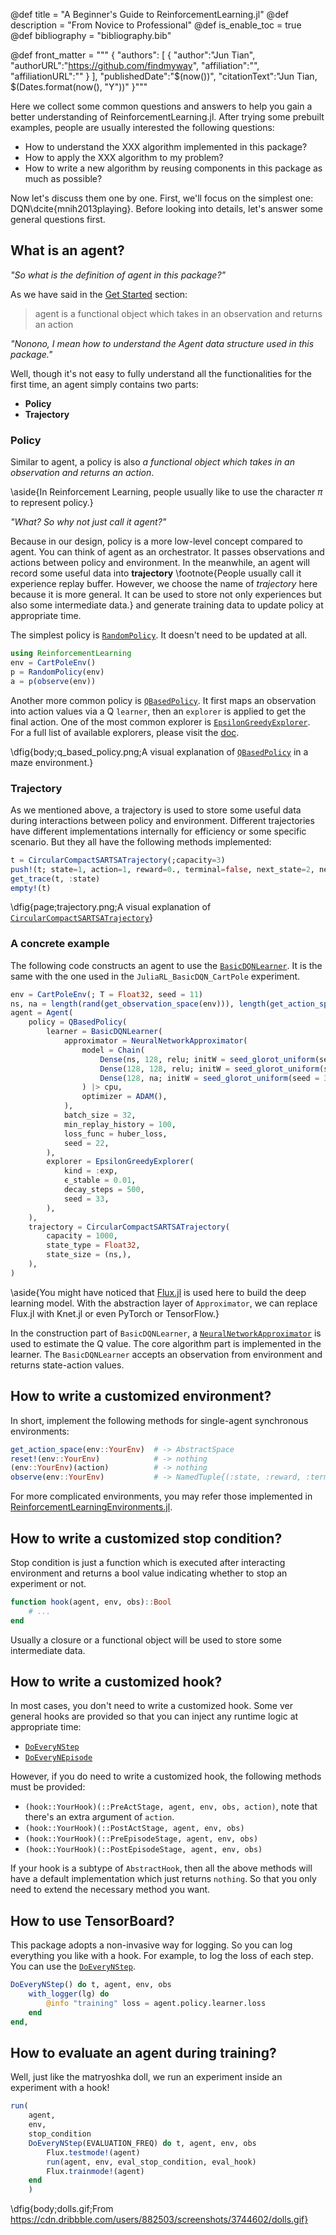 @def title = "A Beginner's Guide to ReinforcementLearning.jl"
@def description = "From Novice to Professional"
@def is_enable_toc = true
@def bibliography = "bibliography.bib"

@def front_matter = """
    {
        "authors": [
            {
                "author":"Jun Tian",
                "authorURL":"https://github.com/findmyway",
                "affiliation":"",
                "affiliationURL":""
            }
        ],
        "publishedDate":"$(now())",
        "citationText":"Jun Tian, $(Dates.format(now(), "Y"))"
    }"""

Here we collect some common questions and answers to help you gain a better understanding of ReinforcementLearning.jl. After trying some prebuilt examples, people are usually interested the following questions:

- How to understand the XXX algorithm implemented in this package?
- How to apply the XXX algorithm to my problem?
- How to write a new algorithm by reusing components in this package as much as possible?

Now let's discuss them one by one. First, we'll focus on the simplest one: DQN\dcite{mnih2013playing}. Before looking into details, let's answer some general questions first.

## What is an agent?

*"So what is the definition of agent in this package?"*

As we have said in the [Get Started](/get_started#agent) section:

> agent is a functional object which takes in an observation and returns an action

*"Nonono, I mean how to understand the Agent data structure used in this package."*

Well, though it's not easy to fully understand all the functionalities for the first time, an agent simply contains two parts:

- **Policy**
- **Trajectory**

### Policy

Similar to agent, a policy is also *a functional object which takes in an observation and returns an action*.

\aside{In Reinforcement Learning, people usually like to use the character $\pi$ to represent policy.}

*"What? So why not just call it agent?"*

Because in our design, policy is a more low-level concept compared to agent. You can think of agent as an orchestrator. It passes observations and actions between policy and environment. In the meanwhile, an agent will record some useful data into **trajectory** \footnote{People usually call it experience replay buffer. However, we choose the name of *trajectory* here because it is more general. It can be used to store not only experiences but also some intermediate data.} and generate training data to update policy at appropriate time.

The simplest policy is [`RandomPolicy`](https://juliareinforcementlearning.org/ReinforcementLearning.jl/latest/rl_base/#ReinforcementLearningBase.RandomPolicy). It doesn't need to be updated at all.

```julia
using ReinforcementLearning
env = CartPoleEnv()
p = RandomPolicy(env)
a = p(observe(env))
```

Another more common policy is [`QBasedPolicy`](https://juliareinforcementlearning.org/ReinforcementLearning.jl/latest/rl_core/#ReinforcementLearningCore.QBasedPolicy). It first maps an observation into action values via a Q `learner`, then an `explorer` is applied to get the final action. One of the most common explorer is [`EpsilonGreedyExplorer`](https://juliareinforcementlearning.org/ReinforcementLearning.jl/latest/rl_core/#Explorers-1). For a full list of available explorers, please visit the [doc](https://juliareinforcementlearning.org/ReinforcementLearning.jl/latest/rl_core/#Explorers-1).

\dfig{body;q_based_policy.png;A visual explanation of [`QBasedPolicy`](https://juliareinforcementlearning.org/ReinforcementLearning.jl/latest/rl_core/#ReinforcementLearningCore.QBasedPolicy) in a maze environment.}

### Trajectory

As we mentioned above, a trajectory is used to store some useful data during interactions between policy and environment. Different trajectories have different implementations internally for efficiency or some specific scenario. But they all have the following methods implemented:

```julia
t = CircularCompactSARTSATrajectory(;capacity=3)
push!(t; state=1, action=1, reward=0., terminal=false, next_state=2, next_action=2)
get_trace(t, :state)
empty!(t)
```

\dfig{page;trajectory.png;A visual explanation of [`CircularCompactSARTSATrajectory`](https://juliareinforcementlearning.org/ReinforcementLearning.jl/latest/rl_core/#ReinforcementLearningCore.CircularCompactSARTSATrajectory)}

### A concrete example

The following code constructs an agent to use the [`BasicDQNLearner`](https://juliareinforcementlearning.org/ReinforcementLearning.jl/latest/rl_zoo/#ReinforcementLearningZoo.BasicDQNLearner). It is the same with the one used in the `JuliaRL_BasicDQN_CartPole` experiment.

```julia
env = CartPoleEnv(; T = Float32, seed = 11)
ns, na = length(rand(get_observation_space(env))), length(get_action_space(env))
agent = Agent(
    policy = QBasedPolicy(
        learner = BasicDQNLearner(
            approximator = NeuralNetworkApproximator(
                model = Chain(
                    Dense(ns, 128, relu; initW = seed_glorot_uniform(seed = 17)),
                    Dense(128, 128, relu; initW = seed_glorot_uniform(seed = 23)),
                    Dense(128, na; initW = seed_glorot_uniform(seed = 39)),
                ) |> cpu,
                optimizer = ADAM(),
            ),
            batch_size = 32,
            min_replay_history = 100,
            loss_func = huber_loss,
            seed = 22,
        ),
        explorer = EpsilonGreedyExplorer(
            kind = :exp,
            ϵ_stable = 0.01,
            decay_steps = 500,
            seed = 33,
        ),
    ),
    trajectory = CircularCompactSARTSATrajectory(
        capacity = 1000,
        state_type = Float32,
        state_size = (ns,),
    ),
)
```

\aside{You might have noticed that [Flux.jl](https://github.com/FluxML/Flux.jl) is used here to build the deep learning model. With the abstraction layer of `Approximator`, we can replace Flux.jl with Knet.jl or even PyTorch or TensorFlow.}

In the construction part of `BasicDQNLearner`, a [`NeuralNetworkApproximator`](https://juliareinforcementlearning.org/ReinforcementLearning.jl/latest/rl_core/#ReinforcementLearningCore.NeuralNetworkApproximator) is used to estimate the Q value. The core algorithm part is implemented in the learner. The `BasicDQNLearner` accepts an observation from environment and returns state-action values.

## How to write a customized environment?

In short, implement the following methods for single-agent synchronous environments:

```julia
get_action_space(env::YourEnv)  # -> AbstractSpace
reset!(env::YourEnv)            # -> nothing
(env::YourEnv)(action)          # -> nothing
observe(env::YourEnv)           # -> NamedTuple{(:state, :reward, :terminal)}
```

For more complicated environments, you may refer those implemented in [ReinforcementLearningEnvironments.jl](https://github.com/JuliaReinforcementLearning/ReinforcementLearningEnvironments.jl).

## How to write a customized stop condition?

Stop condition is just a function which is executed after interacting environment and returns a bool value indicating whether to stop an experiment or not.

```julia
function hook(agent, env, obs)::Bool
    # ...
end
```

Usually a closure or a functional object will be used to store some intermediate data.

## How to write a customized hook?

In most cases, you don't need to write a customized hook. Some ver general hooks are provided so that you can inject any runtime logic at appropriate time:

- [`DoEveryNStep`](https://juliareinforcementlearning.org/ReinforcementLearning.jl/latest/rl_core/#ReinforcementLearningCore.DoEveryNStep)
- [`DoEveryNEpisode`](https://juliareinforcementlearning.org/ReinforcementLearning.jl/latest/rl_core/#ReinforcementLearningCore.DoEveryNEpisode)

However, if you do need to write a customized hook, the following methods must be provided:

- `(hook::YourHook)(::PreActStage, agent, env, obs, action)`, note that there's an extra argument of `action`.
- `(hook::YourHook)(::PostActStage, agent, env, obs)`
- `(hook::YourHook)(::PreEpisodeStage, agent, env, obs)`
- `(hook::YourHook)(::PostEpisodeStage, agent, env, obs)`

If your hook is a subtype of `AbstractHook`, then all the above methods will have a default implementation which just returns `nothing`. So that you only need to extend the necessary method you want.

## How to use TensorBoard?

This package adopts a non-invasive way for logging. So you can log everything you like with a hook. For example, to log the loss of each step. You can use the [`DoEveryNStep`](https://juliareinforcementlearning.org/ReinforcementLearning.jl/latest/rl_core/#ReinforcementLearningCore.DoEveryNStep).

```julia
DoEveryNStep() do t, agent, env, obs
    with_logger(lg) do
        @info "training" loss = agent.policy.learner.loss
    end
end,
```

## How to evaluate an agent during training?

Well, just like the matryoshka doll, we run an experiment inside an experiment with a hook!

```julia
run(
    agent,
    env,
    stop_condition
    DoEveryNStep(EVALUATION_FREQ) do t, agent, env, obs
        Flux.testmode!(agent)
        run(agent, env, eval_stop_condition, eval_hook)
        Flux.trainmode!(agent)
    end
    )
```

\dfig{body;dolls.gif;From https://cdn.dribbble.com/users/882503/screenshots/3744602/dolls.gif}
